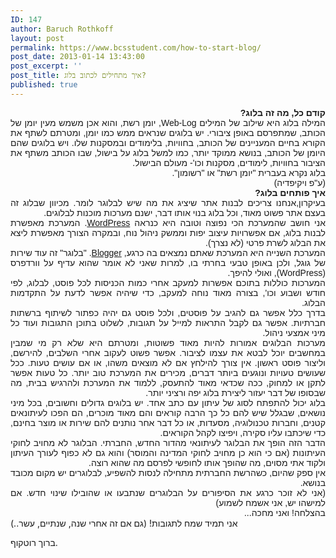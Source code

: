 ```yaml
---
ID: 147
author: Baruch Rothkoff
layout: post
permalink: https://www.bcsstudent.com/how-to-start-blog/
post_date: 2013-01-14 13:43:00
post_excerpt: ''
post_title: איך מתחילים לכתוב בלוג?
published: true
---
```


<div dir="rtl" style="text-align:right;"><span style="font-family:Arial, Helvetica, sans-serif;">
</span><span style="font-family:Arial, Helvetica, sans-serif;"><b>קודם כל, מה זה בלוג?</b></span>
<div style="text-align:justify;"><span style="font-family:Arial, Helvetica, sans-serif;">המילה בלוג היא שילוב של המילים Web-Log, יומן רשת, והוא אכן משמש מעין יומן של הכותב, שמתפרסם באופן ציבורי. יש בלוגים שנראים ממש כמו יומן, ומטרתם לשתף את הקורא בחיים המעניינים של הכותב, בחוויות, בלימודים ובמסקנות שלו. ויש בלוגים שהם היומן של הכותב, בנושא ממוקד יותר, כמו למשל בלוג על בישול, שבו הכותב משתף את הציבור בחוויות, לימודים, מסקנות וכו'- מעולם הבישול.</span></div>
<div style="text-align:justify;"><span style="font-family:Arial, Helvetica, sans-serif;">בלוג נקרא בעברית "יומן רשת" או "רשומון".</span></div>
<div style="text-align:justify;"><span style="font-family:Arial, Helvetica, sans-serif;">(ע"פ ויקיפדיה)</span></div>
<div style="text-align:justify;"><span style="font-family:Arial, Helvetica, sans-serif;">
</span></div>
<div style="text-align:justify;"><span style="font-family:Arial, Helvetica, sans-serif;">
</span></div>
<div style="text-align:justify;"><span style="font-family:Arial, Helvetica, sans-serif;"><b>איך פותחים בלוג?</b></span></div>
<div style="text-align:justify;"><span style="font-family:Arial, Helvetica, sans-serif;">בעיקרון,אנחנו צריכים לבנות אתר שיציג את מה שיש לבלוגר לומר. מכיוון שבלוג זה בעצם אתר פשוט מאוד, וכל בלוג בנוי אותו דבר, ישנם מערכות מוכנות לבלוגים.</span></div>
<div style="text-align:justify;"><span style="font-family:Arial, Helvetica, sans-serif;">אני חושב שהמערכת הכי נפוצה וטובה היא כנראה <a href="http://he.wordpress.com/" target="_blank">WordPress</a>. המערכת מאפשרת לבנות בלוג, אם אפשרויות עיצוב יפות וממשק ניהול נוח, ובמקרה הצורך מאפשרת ליצא את הבלוג לשרת פרטי (לא נצרך).</span></div>
<div style="text-align:justify;"><span style="font-family:Arial, Helvetica, sans-serif;">המערכת השנייה היא המערכת שאתם נמצאים בה כרגע, <a href="http://www.blogger.com/" target="_blank">Blogger</a>. "בלוגר" זה עוד שירות של גוגל, ולכן באופן טבעי בחרתי בו, למרות שאני לא אומר שהוא עדיף על וורדפרס (WordPress), ואולי להיפך.</span></div>
<div style="text-align:justify;"><span style="font-family:Arial, Helvetica, sans-serif;">
</span></div>
<div style="text-align:justify;"><span style="font-family:Arial, Helvetica, sans-serif;">המערכות כוללות בתוכם אפשרות למעקב אחרי כמות הכניסות לכל פוסט, לבלוג, לפי חודש ושבוע וכו', בצורה מאוד נוחה למעקב, כדי שיהיה אפשר לדעת על התקדמות הבלוג.</span></div>
<div style="text-align:justify;"><span style="font-family:Arial, Helvetica, sans-serif;">בדרך כלל אפשר גם להגיב על פוסטים, ולכל פוסט גם יהיה כפתור לשיתוף ברשתות חברתיות. אפשר גם לקבל התראות למייל על תגובות, לשלוט בתוכן התגובות ועוד כל מיני אמצעי ניהול.</span></div>
<div style="text-align:justify;"><span style="font-family:Arial, Helvetica, sans-serif;">
</span></div>
<div style="text-align:justify;"><span style="font-family:Arial, Helvetica, sans-serif;">מערכות הבלוגים אמורות להיות מאוד פשוטות, ומטרתם היא שלא רק מי שמבין במחשבים יוכל לבטא את עצמו לציבור. אפשר פשוט לעקוב אחרי השלבים, להירשם, וליצור פוסט ראשון. אין צורך להילחץ אם לא מוצאים משהו, או אם עושים טעות. ככל שעושים טעויות ונוגעים ביותר דברים, מכירים את המערכת טוב יותר. כל טעות אפשר לתקן או למחוק, ככה שכדאי מאוד להתעסק, ללמוד את המערכת ולהרגיש בבית, מה שבסופו של דבר יעזור ליצירת בלוג יפה ורציני יותר.</span></div>
<div style="text-align:justify;"><span style="font-family:Arial, Helvetica, sans-serif;">
</span></div>
<div style="text-align:justify;"><span style="font-family:Arial, Helvetica, sans-serif;">
</span></div>
<div style="text-align:justify;"><span style="font-family:Arial, Helvetica, sans-serif;">בלוג יכול להתפתח לסוג של עיתון עם כתב אחד. יש בלוגים גדולים וחשובים, בכל מיני נושאים, שבגלל שיש להם כל כך הרבה קוראים והם מאוד מוכרים, הם הפכו לעיתונאים קטנים, וחברות טכנולוגיה, מסעדות, או כל דבר אחר נותנים להם שירות או מוצר בחינם, כדי שיכתבו עליו סקירה, ויפיצו לקהל הקוראים.</span></div>
<div style="text-align:justify;"><span style="font-family:Arial, Helvetica, sans-serif;">הדבר הזה הופך את הבלוגר לעיתונאי מהדור החדש, החברתי. הבלוגר לא מחויב לחוקי העיתונות (אם כי הוא כן מחויב לחוקי המדינה והמוסר) והוא גם לא כפוף לעורך העיתון ולקוד אתי מסוים, מה שהופך אותו לחופשי לפרסם מה שהוא רוצה.</span></div>
<div style="text-align:justify;"><span style="font-family:Arial, Helvetica, sans-serif;">אין ספק שהיום, כשהרשת החברתית מתחילה לנסות להשפיע, לבלוגרים יש מקום מכובד בנושא.</span></div>
<div style="text-align:justify;"><span style="font-family:Arial, Helvetica, sans-serif;">(אני לא זוכר כרגע את הסיפורים על הבלוגרים שנתבעו או שהובילו שינוי חדש. אם למישהו יש, אני אשמח לשמוע)</span></div>
<div style="text-align:justify;"><span style="font-family:Arial, Helvetica, sans-serif;">
</span></div>
<div style="text-align:justify;"><span style="font-family:Arial, Helvetica, sans-serif;">בהצלחה! ואני מחכה...</span></div>
</div>
<div class="blogger-post-footer">אני תמיד שמח לתגובות!
(גם אם זה אחרי שנה, שנתיים, עשר..)

ברוך רוטקוף.

</div>
